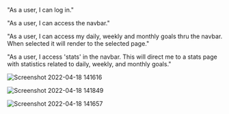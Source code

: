 "As a user, I can log in."

"As a user, I can access the navbar."

"As a user, I can access my daily, weekly and monthly goals thru the navbar. When selected it will render to the selected page."

"As a user, I access 'stats' in the navbar. This will direct me to a stats page with statistics related to daily, weekly, and monthly goals."

![Screenshot 2022-04-18 141616](https://user-images.githubusercontent.com/98357863/163880494-653f18f5-02c5-43c4-b600-715cb4380765.jpg)

![Screenshot 2022-04-18 141849](https://user-images.githubusercontent.com/98357863/163880514-060d790a-8cce-4764-9db0-ab4c2238d3fe.jpg)

![Screenshot 2022-04-18 141657](https://user-images.githubusercontent.com/98357863/163880544-77942694-0ea4-4aa1-b48d-6cc28aad3a71.jpg)
